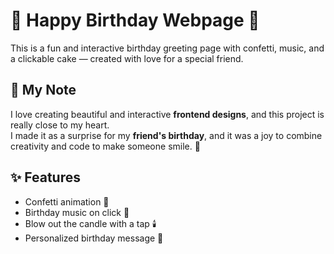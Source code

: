 # 🎂 Happy Birthday Webpage 🎉

This is a fun and interactive birthday greeting page with confetti, music, and a clickable cake — created with love for a special friend.

## 💬 My Note

I love creating beautiful and interactive **frontend designs**, and this project is really close to my heart.  
I made it as a surprise for my **friend's birthday**, and it was a joy to combine creativity and code to make someone smile. 💖

## ✨ Features
- Confetti animation 🎉  
- Birthday music on click 🎵  
- Blow out the candle with a tap 🕯️  
- Personalized birthday message 🎈